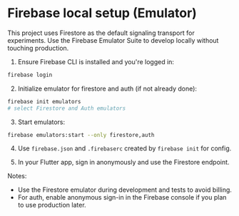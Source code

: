 # Firebase local setup (Emulator)

This project uses Firestore as the default signaling transport for experiments.
Use the Firebase Emulator Suite to develop locally without touching production.

1. Ensure Firebase CLI is installed and you're logged in:

```bash
firebase login
```

2. Initialize emulator for firestore and auth (if not already done):

```bash
firebase init emulators
# select Firestore and Auth emulators
```

3. Start emulators:

```bash
firebase emulators:start --only firestore,auth
```

4. Use `firebase.json` and `.firebaserc` created by `firebase init` for config.

5. In your Flutter app, sign in anonymously and use the Firestore endpoint.

Notes:
- Use the Firestore emulator during development and tests to avoid billing.
- For auth, enable anonymous sign-in in the Firebase console if you plan to
  use production later.
